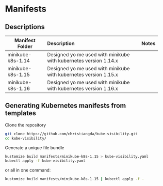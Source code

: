 # Manifests

## Descriptions

| Manifest Folder   | Description                                                      | Notes |
| ----------------- | :--------------------------------------------------------------- | :---- |
| minikube-k8s-1.14 | Designed yo me used with minikube with kubernetes version 1.14.x |       |
| minikube-k8s-1.15 | Designed yo me used with minikube with kubernetes version 1.15.x |       |
| minikube-k8s-1.16 | Designed yo me used with minikube with kubernetes version 1.16.x |       |

## Generating Kubernetes manifests from templates

Clone the repository

```bash
git clone https://github.com/christiangda/kube-visibility.git
cd kube-visibility/
```

Generate a unique file bundle

```bash
kustomize build manifests/minikube-k8s-1.15 > kube-visibility.yaml
kubectl apply -f kube-visibility.yaml
```

or all in one command:

```bash
kustomize build manifests/minikube-k8s-1.15 | kubectl apply -f -
```
